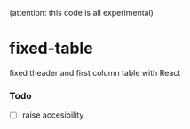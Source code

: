 (attention: this code is all experimental)

# fixed-table

fixed theader and first column table with React

### Todo

- [ ] raise accesibility
